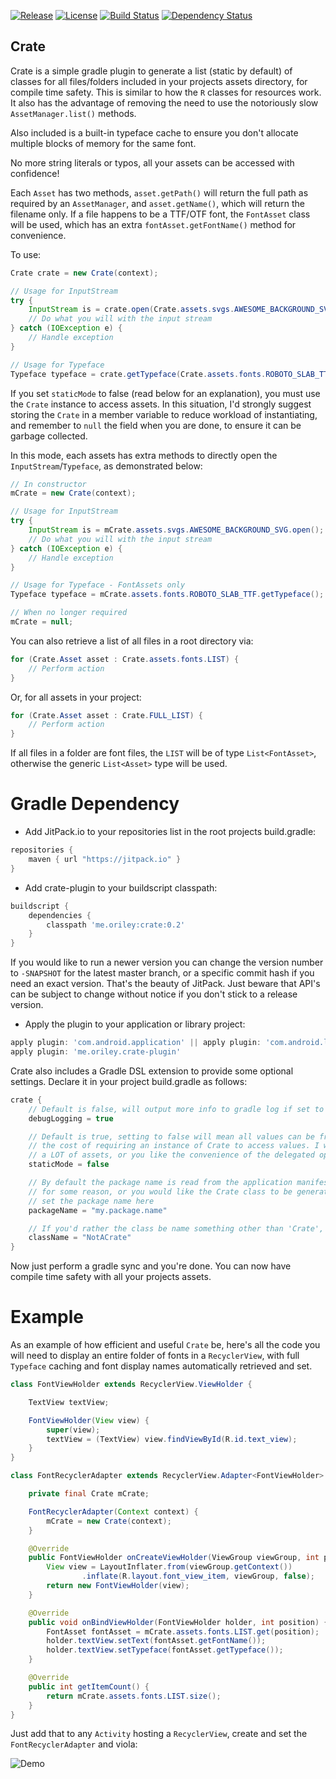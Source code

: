 [![Release](https://jitpack.io/v/com.github.oriley-me/crate.svg)](https://jitpack.io/#com.github.oriley-me/crate) [![License](https://img.shields.io/badge/license-Apache%202.0-blue.svg)](http://www.apache.org/licenses/LICENSE-2.0) [![Build Status](https://travis-ci.org/oriley-me/crate.svg?branch=master)](https://travis-ci.org/oriley-me/crate) [![Dependency Status](https://www.versioneye.com/user/projects/56e39ab7df573d00472cd399/badge.svg?style=flat)](https://www.versioneye.com/user/projects/56e39ab7df573d00472cd399)

## Crate

Crate is a simple gradle plugin to generate a list (static by default) of classes for all files/folders included in your projects
assets directory, for compile time safety. This is similar to how the `R` classes for resources work. It also has the
advantage of removing the need to use the notoriously slow `AssetManager.list()` methods.

Also included is a built-in typeface cache to ensure you don't allocate multiple blocks of memory for the same font.

No more string literals or typos, all your assets can be accessed with confidence!

Each `Asset` has two methods, `asset.getPath()` will return the full path as required by an `AssetManager`, and
`asset.getName()`, which will return the filename only. If a file happens to be a TTF/OTF font, the `FontAsset` class
will be used, which has an extra `fontAsset.getFontName()` method for convenience.

To use:

```java
Crate crate = new Crate(context);

// Usage for InputStream
try {
    InputStream is = crate.open(Crate.assets.svgs.AWESOME_BACKGROUND_SVG);
    // Do what you will with the input stream
} catch (IOException e) {
    // Handle exception
}

// Usage for Typeface
Typeface typeface = crate.getTypeface(Crate.assets.fonts.ROBOTO_SLAB_TTF);
```

If you set `staticMode` to false (read below for an explanation), you must use the `Crate` instance to access assets.
In this situation, I'd strongly suggest storing the `Crate` in a member variable to reduce workload of instantiating,
and remember to `null` the field when you are done, to ensure it can be garbage collected.

In this mode, each assets has extra methods to directly open the `InputStream`/`Typeface`, as demonstrated below:
```java
// In constructor
mCrate = new Crate(context);

// Usage for InputStream
try {
    InputStream is = mCrate.assets.svgs.AWESOME_BACKGROUND_SVG.open();
    // Do what you will with the input stream
} catch (IOException e) {
    // Handle exception
}

// Usage for Typeface - FontAssets only
Typeface typeface = mCrate.assets.fonts.ROBOTO_SLAB_TTF.getTypeface();

// When no longer required
mCrate = null;
```

You can also retrieve a list of all files in a root directory via:
```java
for (Crate.Asset asset : Crate.assets.fonts.LIST) {
    // Perform action
}
```
Or, for all assets in your project:
```java
for (Crate.Asset asset : Crate.FULL_LIST) {
    // Perform action
}
```

If all files in a folder are font files, the `LIST` will be of type `List<FontAsset>`, otherwise the generic
`List<Asset>` type will be used.

# Gradle Dependency

 * Add JitPack.io to your repositories list in the root projects build.gradle:

```gradle
repositories {
    maven { url "https://jitpack.io" }
}
```

 * Add crate-plugin to your buildscript classpath:

```gradle
buildscript {
    dependencies {
        classpath 'me.oriley:crate:0.2'
    }
}
```

If you would like to run a newer version you can change the version number to `-SNAPSHOT` for the latest master
branch, or a specific commit hash if you need an exact version. That's the beauty of JitPack. Just beware that API's
can be subject to change without notice if you don't stick to a release version.

 * Apply the plugin to your application or library project:

```gradle
apply plugin: 'com.android.application' || apply plugin: 'com.android.library'
apply plugin: 'me.oriley.crate-plugin'
```

Crate also includes a Gradle DSL extension to provide some optional settings. Declare it in your project build.gradle as follows:
```groovy
crate {
    // Default is false, will output more info to gradle log if set to true
    debugLogging = true

    // Default is true, setting to false will mean all values can be freed up by the VM when memory is required, at
    // the cost of requiring an instance of Crate to access values. I would suggest setting this to false if you have
    // a LOT of assets, or you like the convenience of the delegated open methods.
    staticMode = false

    // By default the package name is read from the application manifest. If that fails
    // for some reason, or you would like the Crate class to be generated elsewhere,
    // set the package name here
    packageName = "my.package.name"

    // If you'd rather the class be name something other than 'Crate', set this property
    className = "NotACrate"
}
```

Now just perform a gradle sync and you're done. You can now have compile time safety with all your projects assets.

# Example

As an example of how efficient and useful `Crate` be, here's all the code you will need to display an entire folder of
fonts in a `RecyclerView`, with full `Typeface` caching and font display names automatically retrieved and set.

```java
class FontViewHolder extends RecyclerView.ViewHolder {

    TextView textView;

    FontViewHolder(View view) {
        super(view);
        textView = (TextView) view.findViewById(R.id.text_view);
    }
}

class FontRecyclerAdapter extends RecyclerView.Adapter<FontViewHolder> {

    private final Crate mCrate;

    FontRecyclerAdapter(Context context) {
        mCrate = new Crate(context);
    }

    @Override
    public FontViewHolder onCreateViewHolder(ViewGroup viewGroup, int position) {
        View view = LayoutInflater.from(viewGroup.getContext())
                .inflate(R.layout.font_view_item, viewGroup, false);
        return new FontViewHolder(view);
    }

    @Override
    public void onBindViewHolder(FontViewHolder holder, int position) {
        FontAsset fontAsset = mCrate.assets.fonts.LIST.get(position);
        holder.textView.setText(fontAsset.getFontName());
        holder.textView.setTypeface(fontAsset.getTypeface());
    }

    @Override
    public int getItemCount() {
        return mCrate.assets.fonts.LIST.size();
    }
}

```

Just add that to any `Activity` hosting a `RecyclerView`, create and set the `FontRecyclerAdapter` and viola:

![Demo](https://raw.githubusercontent.com/oriley-me/crate/master/crate-demo.png)